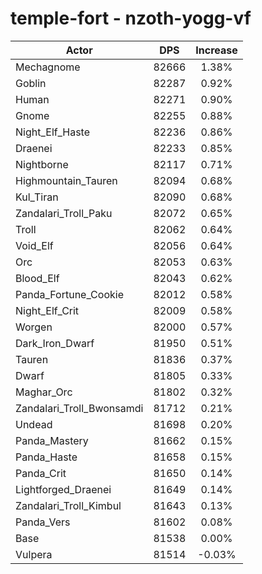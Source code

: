 # temple-fort - nzoth-yogg-vf
| Actor | DPS | Increase |
|---|:---:|:---:|
|Mechagnome|82666|1.38%|
|Goblin|82287|0.92%|
|Human|82271|0.90%|
|Gnome|82255|0.88%|
|Night_Elf_Haste|82236|0.86%|
|Draenei|82233|0.85%|
|Nightborne|82117|0.71%|
|Highmountain_Tauren|82094|0.68%|
|Kul_Tiran|82090|0.68%|
|Zandalari_Troll_Paku|82072|0.65%|
|Troll|82062|0.64%|
|Void_Elf|82056|0.64%|
|Orc|82053|0.63%|
|Blood_Elf|82043|0.62%|
|Panda_Fortune_Cookie|82012|0.58%|
|Night_Elf_Crit|82009|0.58%|
|Worgen|82000|0.57%|
|Dark_Iron_Dwarf|81950|0.51%|
|Tauren|81836|0.37%|
|Dwarf|81805|0.33%|
|Maghar_Orc|81802|0.32%|
|Zandalari_Troll_Bwonsamdi|81712|0.21%|
|Undead|81698|0.20%|
|Panda_Mastery|81662|0.15%|
|Panda_Haste|81658|0.15%|
|Panda_Crit|81650|0.14%|
|Lightforged_Draenei|81649|0.14%|
|Zandalari_Troll_Kimbul|81643|0.13%|
|Panda_Vers|81602|0.08%|
|Base|81538|0.00%|
|Vulpera|81514|-0.03%|
